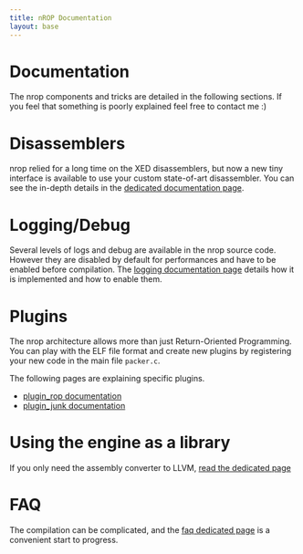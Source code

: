 ```yaml
---
title: nROP Documentation
layout: base
---
```


[1]: faq.html
[2]: disassemblers.html
[3]: logging.html
[4]: plugins/plugin_rop.html
[5]: converter.html

# Documentation

The nrop components and tricks are detailed in the following sections. If you feel that something is poorly explained feel free to contact me :)

# Disassemblers

nrop relied for a long time on the XED disassemblers, but now a new tiny interface is available to use your custom state-of-art disassembler. You can see the in-depth details in the [dedicated documentation page][2].

# Logging/Debug

Several levels of logs and debug are available in the nrop source code. However they are disabled by default for performances and have to be enabled before compilation. The [logging documentation page][3] details how it is implemented and how to enable them.

# Plugins

The nrop architecture allows more than just Return-Oriented Programming. You can play with the ELF file format and create new plugins by registering your new code in the main file `packer.c`.

The following pages are explaining specific plugins.

- [plugin_rop documentation][4]
- [plugin_junk documentation][4]

# Using the engine as a library

If you only need the assembly converter to LLVM, [read the dedicated page][5]

# FAQ

The compilation can be complicated, and the [faq dedicated page][1] is a convenient start to progress.

